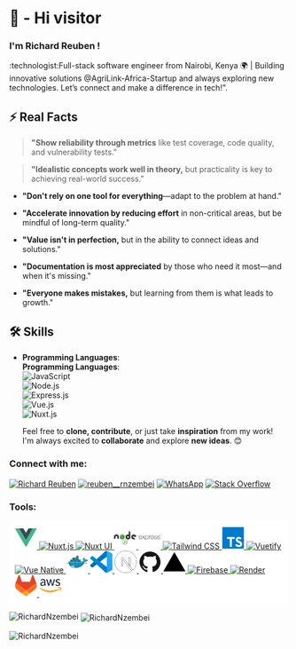 <h1>👋 - Hi visitor</h1>
<h3>I'm Richard Reuben !</h3>

<p>:technologist:Full-stack software engineer from Nairobi, Kenya 🌍 | Building innovative solutions @AgriLink-Africa-Startup and always exploring new technologies. Let’s connect and make a difference in tech!".</p>


## ⚡ Real Facts
> **"Show reliability through metrics** like test coverage, code quality, and vulnerability tests."

> **"Idealistic concepts work well in theory,** but practicality is key to achieving real-world success."

- **"Don't rely on one tool for everything**—adapt to the problem at hand."

- **"Accelerate innovation by reducing effort** in non-critical areas, but be mindful of long-term quality."

- **"Value isn't in perfection,** but in the ability to connect ideas and solutions."

- **"Documentation is most appreciated** by those who need it most—and when it's missing."

- **"Everyone makes mistakes,** but learning from them is what leads to growth."


## 🛠 Skills

- **Programming Languages**:  
 **Programming Languages**:  
![JavaScript](https://img.shields.io/badge/-JavaScript-EDD94B?logo=javascript&logoColor=white)  
![Node.js](https://img.shields.io/badge/-Node.js-43853D?logo=node.js&logoColor=white)  
![Express.js](https://img.shields.io/badge/-Express.js-404D59?logo=express&logoColor=white)  
![Vue.js](https://img.shields.io/badge/-Vue.js-42b883?logo=vue.js&logoColor=white)  
![Nuxt.js](https://img.shields.io/badge/-Nuxt.js-00C58E?logo=nuxtdotjs&logoColor=white)  


  Feel free to **clone, contribute**, or just take **inspiration** from my work!  
I'm always excited to **collaborate** and explore **new ideas**. 😊


  
<h3 align="left">Connect with me:</h3>
<p align="left">
<a href="https://linkedin.com/in/Richard Reuben" target="blank"><img align="center" src="https://raw.githubusercontent.com/rahuldkjain/github-profile-readme-generator/master/src/images/icons/Social/linked-in-alt.svg" alt="Richard Reuben" height="30" width="40" /></a>
<a href="https://www.instagram.com/reuben__rnzembei" target="blank"><img align="center" src="https://raw.githubusercontent.com/rahuldkjain/github-profile-readme-generator/master/src/images/icons/Social/instagram.svg" alt="reuben__rnzembei" height="30" width="40" /></a>
<a href="https://wa.me/254740934445" target="_blank"><img align="center" src="https://raw.githubusercontent.com/rahuldkjain/github-profile-readme-generator/master/src/images/icons/Social/whatsapp.svg" alt="WhatsApp" height="30" width="40" /></a>
<a href="https://stackoverflow.com/users/23212627/saint" target="_blank">
  <img align="center" src="https://stackoverflow.com/favicon.ico" alt="Stack Overflow" height="30" width="40" />
</a>
</p>
<h3 align="left">Tools:</h3>
<p align="left" style="background-color: white !important; padding: 10px; border-radius: 5px;">

  <a href="https://v3.vuejs.org/" target="_blank" rel="noreferrer">
    <img src="https://raw.githubusercontent.com/devicons/devicon/master/icons/vuejs/vuejs-original.svg" alt="Vue.js" width="40" height="40"/>
  </a>
  <a href="https://nuxtjs.org/" target="_blank" rel="noreferrer">
    <img src="https://upload.wikimedia.org/wikipedia/commons/a/ae/Nuxt_logo.svg" alt="Nuxt.js" width="40" height="40"/>
  </a>
  <a href="https://ui.nuxtjs.org/" target="_blank" rel="noreferrer">
    <img src="https://avatars.githubusercontent.com/u/90257133?s=200&v=4" alt="Nuxt UI" width="40" height="40"/>
  </a>
  <a href="https://nodejs.org/" target="_blank" rel="noreferrer">
    <img src="https://raw.githubusercontent.com/devicons/devicon/master/icons/nodejs/nodejs-original-wordmark.svg" alt="Node.js" width="40" height="40"/>
  </a>
  <a href="https://expressjs.com/" target="_blank" rel="noreferrer">
    <img src="https://raw.githubusercontent.com/devicons/devicon/master/icons/express/express-original-wordmark.svg" alt="Express.js" width="40" height="40"/>
  </a>
  <a href="https://tailwindcss.com/" target="_blank" rel="noreferrer">
    <img src="https://upload.wikimedia.org/wikipedia/commons/d/d5/Tailwind_CSS_Logo.svg" alt="Tailwind CSS" width="40" height="40"/>
  </a>
  <a href="https://www.typescriptlang.org/" target="_blank" rel="noreferrer">
    <img src="https://raw.githubusercontent.com/devicons/devicon/master/icons/typescript/typescript-original.svg" alt="TypeScript" width="40" height="40"/>
  </a>
  <a href="https://vuetifyjs.com/" target="_blank" rel="noreferrer">
    <img src="https://cdn.vuetifyjs.com/images/logos/vuetify-logo-light.svg" alt="Vuetify" width="40" height="40"/>
  </a>
  <a href="https://vue-native.io/" target="_blank" rel="noreferrer">
    <img src="https://github.com/GeekyAnts/vue-native-core/raw/master/docs/assets/logo.png" alt="Vue Native" width="40" height="40"/>
  </a>
  <a href="https://www.docker.com/" target="_blank" rel="noreferrer">
    <img src="https://raw.githubusercontent.com/devicons/devicon/master/icons/docker/docker-original.svg" alt="Docker" width="40" height="40"/>
  </a>
  <a href="https://code.visualstudio.com/" target="_blank" rel="noreferrer">
    <img src="https://raw.githubusercontent.com/devicons/devicon/master/icons/vscode/vscode-original.svg" alt="VS Code" width="40" height="40"/>
  </a>
  <a href="https://nextjs.org/" target="_blank" rel="noreferrer">
    <img src="https://raw.githubusercontent.com/devicons/devicon/master/icons/nextjs/nextjs-line.svg" alt="Next.js" width="40" height="40"/>
  </a>
  <a href="https://github.com/" target="_blank" rel="noreferrer">
    <img src="https://raw.githubusercontent.com/devicons/devicon/master/icons/github/github-original.svg" alt="GitHub" width="40" height="40"/>
  </a>
  <a href="https://vercel.com/" target="_blank" rel="noreferrer">
    <img src="https://raw.githubusercontent.com/devicons/devicon/master/icons/vercel/vercel-original.svg" alt="Vercel" width="40" height="40"/>
  </a>
  <a href="https://firebase.google.com/" target="_blank" rel="noreferrer">
    <img src="https://upload.wikimedia.org/wikipedia/commons/3/37/Firebase_Logo.svg" alt="Firebase" width="40" height="40"/>
  </a>
  <a href="https://render.com/" target="_blank" rel="noreferrer">
    <img src="https://render.com/images/favicon-192.png" alt="Render" width="40" height="40"/>
  </a>
  <a href="https://gitlab.com/" target="_blank" rel="noreferrer">
    <img src="https://raw.githubusercontent.com/devicons/devicon/master/icons/gitlab/gitlab-original.svg" alt="GitLab" width="40" height="40"/>
  </a>
  <a href="https://aws.amazon.com/" target="_blank" rel="noreferrer">
    <img src="https://raw.githubusercontent.com/devicons/devicon/master/icons/amazonwebservices/amazonwebservices-original-wordmark.svg" alt="AWS" width="40" height="40"/>
  </a>
</p>



<p><img align="left" src="https://github-readme-stats.vercel.app/api/top-langs?username=RichardNzembei&show_icons=true&locale=en&layout=compact" alt="RichardNzembei" /></p>

<p>&nbsp;<img align="center" src="https://github-readme-stats.vercel.app/api?username=RichardNzembei&show_icons=true&locale=en" alt="RichardNzembei" /></p>

<p><img align="center" src="https://github-readme-streak-stats.herokuapp.com/?user=RichardNzembei&" alt="RichardNzembei" /></p>


